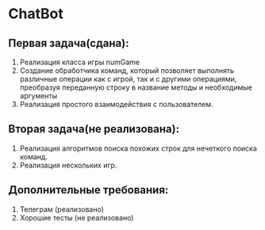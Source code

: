 ﻿# ChatBot
## Первая задача(сдана):
1) Реализация класса игры numGame
2) Создание обработчика команд, который позволяет выполнять различные операции как с игрой,
 так и с другими операциями, преобразуя переданную строку в название методы и необходимые аргументы
3) Реализация простого взаимодействия с пользователем.

## Вторая задача(не реализована):
1) Реализация алгоритмов поиска похожих строк для нечеткого поиска команд.
2) Реализация нескольких игр.


## Дополнительные требования:
1) Телеграм (реализовано)
2) Хорошие тесты (не реализовано)
